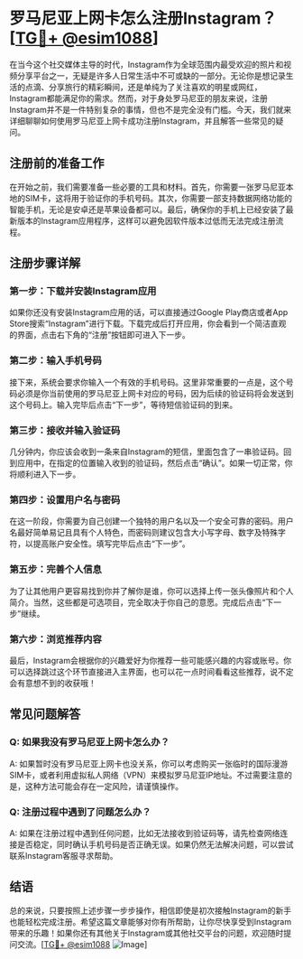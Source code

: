 # 罗马尼亚上网卡怎么注册Instagram？[[TG💪+ @esim1088](https://t.me/s/esim1088)]

在当今这个社交媒体主导的时代，Instagram作为全球范围内最受欢迎的照片和视频分享平台之一，无疑是许多人日常生活中不可或缺的一部分。无论你是想记录生活的点滴、分享旅行的精彩瞬间，还是单纯为了关注喜欢的明星或网红，Instagram都能满足你的需求。然而，对于身处罗马尼亚的朋友来说，注册Instagram并不是一件特别复杂的事情，但也不是完全没有门槛。今天，我们就来详细聊聊如何使用罗马尼亚上网卡成功注册Instagram，并且解答一些常见的疑问。

## 注册前的准备工作

在开始之前，我们需要准备一些必要的工具和材料。首先，你需要一张罗马尼亚本地的SIM卡，这将用于验证你的手机号码。其次，你需要一部支持数据网络功能的智能手机，无论是安卓还是苹果设备都可以。最后，确保你的手机上已经安装了最新版本的Instagram应用程序，这样可以避免因软件版本过低而无法完成注册流程。

## 注册步骤详解

### 第一步：下载并安装Instagram应用

如果你还没有安装Instagram应用的话，可以直接通过Google Play商店或者App Store搜索“Instagram”进行下载。下载完成后打开应用，你会看到一个简洁直观的界面，点击右下角的“注册”按钮即可进入下一步。

### 第二步：输入手机号码

接下来，系统会要求你输入一个有效的手机号码。这里非常重要的一点是，这个号码必须是你当前使用的罗马尼亚上网卡对应的号码，因为后续的验证码将会发送到这个号码上。输入完毕后点击“下一步”，等待短信验证码的到来。

### 第三步：接收并输入验证码

几分钟内，你应该会收到一条来自Instagram的短信，里面包含了一串验证码。回到应用中，在指定的位置输入收到的验证码，然后点击“确认”。如果一切正常，你将顺利进入下一步。

### 第四步：设置用户名与密码

在这一阶段，你需要为自己创建一个独特的用户名以及一个安全可靠的密码。用户名最好简单易记且具有个人特色，而密码则建议包含大小写字母、数字及特殊字符，以提高账户安全性。填写完毕后点击“下一步”。

### 第五步：完善个人信息

为了让其他用户更容易找到你并了解你是谁，你可以选择上传一张头像照片和个人简介。当然，这些都是可选项目，完全取决于你自己的意愿。完成后点击“下一步”继续。

### 第六步：浏览推荐内容

最后，Instagram会根据你的兴趣爱好为你推荐一些可能感兴趣的内容或账号。你可以选择跳过这个环节直接进入主界面，也可以花一点时间看看这些推荐，说不定会有意想不到的收获哦！

## 常见问题解答

### Q: 如果我没有罗马尼亚上网卡怎么办？
A: 如果暂时没有罗马尼亚上网卡也没关系，你可以考虑购买一张临时的国际漫游SIM卡，或者利用虚拟私人网络（VPN）来模拟罗马尼亚IP地址。不过需要注意的是，这种方法可能会存在一定风险，请谨慎操作。

### Q: 注册过程中遇到了问题怎么办？
A: 如果在注册过程中遇到任何问题，比如无法接收到验证码等，请先检查网络连接是否稳定，同时确认手机号码是否正确无误。如果仍然无法解决问题，可以尝试联系Instagram客服寻求帮助。

## 结语

总的来说，只要按照上述步骤一步步操作，相信即使是初次接触Instagram的新手也能轻松完成注册。希望这篇文章能够对你有所帮助，让你尽快享受到Instagram带来的乐趣！如果你还有其他关于Instagram或其他社交平台的问题，欢迎随时提问交流。[[TG💪+ @esim1088](https://t.me/s/esim1088) ![Image](https://i.postimg.cc/4NQfJmqS/Snipaste-2025-05-13-00-14-12.png)]